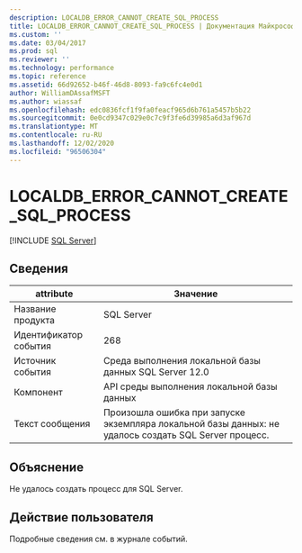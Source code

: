 ```yaml
---
description: LOCALDB_ERROR_CANNOT_CREATE_SQL_PROCESS
title: LOCALDB_ERROR_CANNOT_CREATE_SQL_PROCESS | Документация Майкрософт
ms.custom: ''
ms.date: 03/04/2017
ms.prod: sql
ms.reviewer: ''
ms.technology: performance
ms.topic: reference
ms.assetid: 66d92652-b46f-46d8-8093-fa9c6fc4e0d1
author: WilliamDAssafMSFT
ms.author: wiassaf
ms.openlocfilehash: edc0836fcf1f9fa0feacf965d6b761a5457b5b22
ms.sourcegitcommit: 0e0cd9347c029e0c7c9f3fe6d39985a6d3af967d
ms.translationtype: MT
ms.contentlocale: ru-RU
ms.lasthandoff: 12/02/2020
ms.locfileid: "96506304"
---
```

# <a name="localdb_error_cannot_create_sql_process"></a>LOCALDB_ERROR_CANNOT_CREATE_SQL_PROCESS
 [!INCLUDE [SQL Server](../../includes/applies-to-version/sqlserver.md)]
    
## <a name="details"></a>Сведения  
  
| attribute | Значение |
| --------- | ----- |
|Название продукта|SQL Server|  
|Идентификатор события|268|  
|Источник события|Среда выполнения локальной базы данных SQL Server 12.0|  
|Компонент|API среды выполнения локальной базы данных|  
|Текст сообщения|Произошла ошибка при запуске экземпляра локальной базы данных: не удалось создать SQL Server процесс.|  
  
## <a name="explanation"></a>Объяснение  
 Не удалось создать процесс для SQL Server.  
  
## <a name="user-action"></a>Действие пользователя  
 Подробные сведения см. в журнале событий.  
  
  
